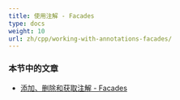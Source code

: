 ```yaml
---
title: 使用注解 - Facades
type: docs
weight: 10
url: zh/cpp/working-with-annotations-facades/
---
```


### **本节中的文章**

- [添加、删除和获取注解 - Facades](/pdf/cpp/add-delete-and-get-annotation-facades/)